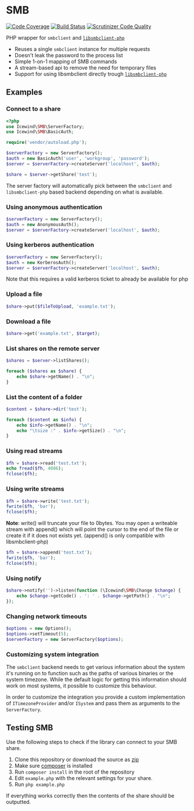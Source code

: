 SMB
===

[![Code Coverage](https://scrutinizer-ci.com/g/icewind1991/SMB/badges/coverage.png?b=master)](https://scrutinizer-ci.com/g/icewind1991/SMB/?branch=master)
[![Build Status](https://travis-ci.org/icewind1991/SMB.svg?branch=master)](https://travis-ci.org/icewind1991/SMB)
[![Scrutinizer Code Quality](https://scrutinizer-ci.com/g/icewind1991/SMB/badges/quality-score.png?b=master)](https://scrutinizer-ci.com/g/icewind1991/SMB/?branch=master)

PHP wrapper for `smbclient` and [`libsmbclient-php`](https://github.com/eduardok/libsmbclient-php)

- Reuses a single `smbclient` instance for multiple requests
- Doesn't leak the password to the process list
- Simple 1-on-1 mapping of SMB commands
- A stream-based api to remove the need for temporary files
- Support for using libsmbclient directly trough [`libsmbclient-php`](https://github.com/eduardok/libsmbclient-php)

Examples
----

### Connect to a share ###

```php
<?php
use Icewind\SMB\ServerFactory;
use Icewind\SMB\BasicAuth;

require('vendor/autoload.php');

$serverFactory = new ServerFactory();
$auth = new BasicAuth('user', 'workgroup', 'password');
$server = $serverFactory->createServer('localhost', $auth);

$share = $server->getShare('test');
```

The server factory will automatically pick between the `smbclient` and `libsmbclient-php`
based backend depending on what is available.

### Using anonymous authentication ### 

```php
$serverFactory = new ServerFactory();
$auth = new AnonymousAuth();
$server = $serverFactory->createServer('localhost', $auth);
```

### Using kerberos authentication ###

```php
$serverFactory = new ServerFactory();
$auth = new KerberosAuth();
$server = $serverFactory->createServer('localhost', $auth);
```

Note that this requires a valid kerberos ticket to already be available for php

### Upload a file ###

```php
$share->put($fileToUpload, 'example.txt');
```

### Download a file ###

```php
$share->get('example.txt', $target);
```

### List shares on the remote server ###

```php
$shares = $server->listShares();

foreach ($shares as $share) {
	echo $share->getName() . "\n";
}
```

### List the content of a folder ###

```php
$content = $share->dir('test');

foreach ($content as $info) {
	echo $info->getName() . "\n";
	echo "\tsize :" . $info->getSize() . "\n";
}
```

### Using read streams

```php
$fh = $share->read('test.txt');
echo fread($fh, 4086);
fclose($fh);
```

### Using write streams

```php
$fh = $share->write('test.txt');
fwrite($fh, 'bar');
fclose($fh);
```

**Note**: write() will truncate your file to 0bytes. You may open a writeable stream with append() which will point
the cursor to the end of the file or create it if it does not exists yet. (append() is only compatible with libsmbclient-php)
```php
$fh = $share->append('test.txt');
fwrite($fh, 'bar');
fclose($fh);
```


### Using notify

```php
$share->notify('')->listen(function (\Icewind\SMB\Change $change) {
	echo $change->getCode() . ': ' . $change->getPath() . "\n";
});
```

### Changing network timeouts

```php
$options = new Options();
$options->setTimeout(5);
$serverFactory = new ServerFactory($options);
```

### Customizing system integration

The `smbclient` backend needs to get various information about the system it's running on to function
such as the paths of various binaries or the system timezone.
While the default logic for getting this information should work on most systems, it possible to customize this behaviour.

In order to customize the integration you provide a custom implementation of `ITimezoneProvider` and/or `ISystem` and pass them as arguments to the `ServerFactory`. 

## Testing SMB

Use the following steps to check if the library can connect to your SMB share.

1. Clone this repository or download the source as [zip](https://github.com/icewind1991/SMB/archive/master.zip)
2. Make sure [composer](https://getcomposer.org/) is installed
3. Run `composer install` in the root of the repository
4. Edit `example.php` with the relevant settings for your share.
5. Run `php example.php`

If everything works correctly then the contents of the share should be outputted.
